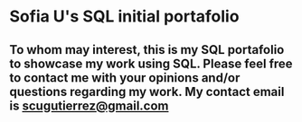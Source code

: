 # Sofia U's SQL initial portafolio

## To whom may interest, this is my SQL portafolio to showcase my work using SQL. Please feel free to contact me with your opinions and/or questions regarding my work. My contact email is scugutierrez@gmail.com
